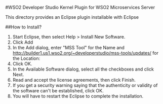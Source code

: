 #WSO2 Developer Studio Kernel Plugin for WSO2 Microservices Server

This directory provides an Eclipse plugin installable with Eclipse

##How to Install?
1. Start Eclipse, then select Help > Install New Software.
2. Click Add
3. In the Add dialog, enter "MSS Tool" for the Name and http://builder1.us1.wso2.org/~developerstudio/mss-tools/updates/ for the Location:
4. Click OK.
5. In the Available Software dialog, select all the checkboxes and click Next.
6. Read and accept the license agreements, then click Finish.
7. If you get a security warning saying that the authenticity or validity of the software can't be established, click OK.
8. You will have to restart the Eclipse to complete the installation.
